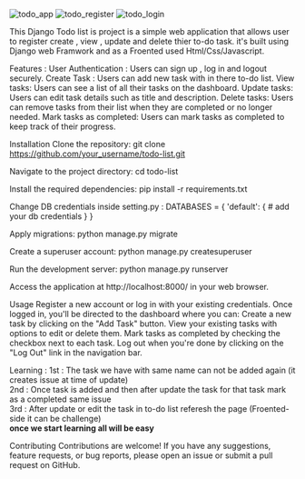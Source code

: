 
![todo_app](https://github.com/yashpatel1598/todo_app/assets/87722800/0a6485d6-968b-4d16-8cf2-1a6708b6877e)
![todo_register](https://github.com/yashpatel1598/todo_app/assets/87722800/3de09b37-27a9-46de-b335-a97ed633e43d)
![todo_login](https://github.com/yashpatel1598/todo_app/assets/87722800/53041667-79d4-4c18-beac-4d15b790d992)


This Django Todo list is project is a simple web application that allows user to register create , view , update and delete thier to-do task.
it's built using Django web Framwork and as a Froented used Html/Css/Javascript.

Features : 
User Authentication : Users can sign up , log in and logout securely.
Create Task : Users can add new task with in there to-do list.
View tasks: Users can see a list of all their tasks on the dashboard.
Update tasks: Users can edit task details such as title and description.
Delete tasks: Users can remove tasks from their list when they are completed or no longer needed.
Mark tasks as completed: Users can mark tasks as completed to keep track of their progress.

Installation
Clone the repository:
git clone https://github.com/your_username/todo-list.git

Navigate to the project directory:
cd todo-list

Install the required dependencies:
pip install -r requirements.txt

Change DB credentials inside setting.py :
DATABASES = {
    'default': {
        # add your db credentials
    }
}

Apply migrations:
python manage.py migrate

Create a superuser account:
python manage.py createsuperuser

Run the development server:
python manage.py runserver

Access the application at http://localhost:8000/ in your web browser.

Usage
Register a new account or log in with your existing credentials.
Once logged in, you'll be directed to the dashboard where you can:
Create a new task by clicking on the "Add Task" button.
View your existing tasks with options to edit or delete them.
Mark tasks as completed by checking the checkbox next to each task.
Log out when you're done by clicking on the "Log Out" link in the navigation bar.

Learning : 
1st : The task we have with same name can not be added again (it creates issue at time of update)                                                     
2nd : Once task is added and then after update the task for that task mark as a completed same issue                                                     
3rd : After update or edit the task in to-do list referesh the page (Froented-side it can be challenge)                                                  
                             **once we start learning all will be easy** 

Contributing
Contributions are welcome! If you have any suggestions, feature requests, or bug reports, please open an issue or submit a pull request on GitHub.
